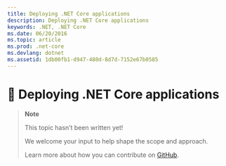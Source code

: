 ```yaml
---
title: Deploying .NET Core applications
description: Deploying .NET Core applications
keywords: .NET, .NET Core
ms.date: 06/20/2016
ms.topic: article
ms.prod: .net-core
ms.devlang: dotnet
ms.assetid: 1db00fb1-d947-480d-8d7d-7152e67b0585
---
```


# 🔧 Deploying .NET Core applications

> **Note**
> 
> This topic hasn’t been written yet! 
>
> We welcome your input to help shape the scope and approach. 
> 
> Learn more about how you can contribute on
> [GitHub](https://github.com/dotnet/docs/blob/master/CONTRIBUTING.md).
>